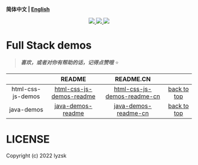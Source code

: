 **简体中文 | [English](./README.md)**

<p align="center">
    <a href="https://github.com/lyzsk/full-stack-demos/blob/master/LICENSE">
        <img src="https://img.shields.io/github/license/lyzsk/full-stack-demos.svg?style=plastic&logo=github" />
    </a>
    <a href="https://github.com/lyzsk/full-stack-demos/members">
        <img src="https://img.shields.io/github/forks/lyzsk/full-stack-demos.svg?style=plastic&logo=github" />
    </a>
    <a href="https://github.com/lyzsk/full-stack-demos/stargazers">
        <img src="https://img.shields.io/github/stars/lyzsk/full-stack-demos.svg?style=plastic&logo=github" />
    </a>
</p>

# Full Stack demos

> **_喜欢，或者对你有帮助的话，记得点赞哦_** :star:

|                   |           README           |           README.CN           |               |
| :---------------: | :------------------------: | :---------------------------: | :-----------: |
| html-css-js-demos | [html-css-js-demos-readme] | [html-css-js-demos-readme-cn] | [back to top] |
|    java-demos     |    [java-demos-readme]     |    [java-demos-readme-cn]     | [back to top] |

# LICENSE

Copyright (c) 2022 lyzsk

[back to top]: #full-stack-demos
[html-css-js-demos-readme]: ./html-css-js-demos/README.md
[html-css-js-demos-readme-cn]: ./html-css-js-demos/README.CN.md
[java-demos-readme]: ./java-demos/README.md
[java-demos-readme-cn]: ./java-demos/README.CN.md
